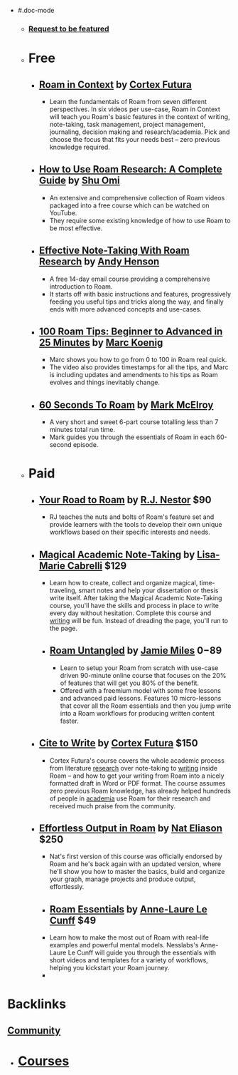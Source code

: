- #.doc-mode
    - ### [Request to be featured](https://roamresearch.typeform.com/to/g5W8uCqz)
    - # Free
        - ## [Roam in Context](https://signup.cortexfutura.com/roam-in-context) by [Cortex Futura](<Cortex Futura.md>)
            - Learn the fundamentals of Roam from seven different perspectives. In six videos per use-case, Roam in Context will teach you Roam's basic features in the context of writing, note-taking, task management, project management, journaling, decision making and research/academia. Pick and choose the focus that fits your needs best – zero previous knowledge required.
        - ## [How to Use Roam Research: A Complete Guide](https://www.youtube.com/playlist?list=PLralmZwl_8jJuJMIebWFqm6K5I20a5Qve) by [Shu Omi](<Shu Omi.md>)
            - An extensive and comprehensive collection of Roam videos packaged into a free course which can be watched on YouTube.
            - They require some existing knowledge of how to use Roam to be most effective.
        - ## [Effective Note-Taking With Roam Research](https://roam.elaptics.co.uk/learn) by [Andy Henson](<Andy Henson.md>)
            - A free 14-day email course providing a comprehensive introduction to Roam.
            - It starts off with basic instructions and features, progressively feeding you useful tips and tricks along the way, and finally ends with more advanced concepts and use-cases.
        - ## [100 Roam Tips: Beginner to Advanced in 25 Minutes](https://www.youtube.com/watch?v=4yXK9OMc2OU&feature=youtu.be) by [Marc Koenig](<Marc Koenig.md>)
            - Marc shows you how to go from 0 to 100 in Roam real quick.
            - The video also provides timestamps for all the tips, and Marc is including updates and amendments to his tips as Roam evolves and things inevitably change.
        - ## [60 Seconds To Roam](https://www.youtube.com/playlist?list=PL86ba93-ysP_u1i2D44yI9c_tJ5YyTNK-) by [Mark McElroy](<Mark McElroy.md>)
            - A very short and sweet 6-part course totalling less than 7 minutes total run time.
            - Mark guides you through the essentials of Roam in each 60-second episode.
    - # Paid
        - ## [Your Road to Roam](https://courses.rjnestor.com/p/your-road-to-roam) by [R.J. Nestor](<R.J. Nestor.md>) $90
            - RJ teaches the nuts and bolts of Roam's feature set and provide learners with the tools to develop their own unique workflows based on their specific interests and needs.
        - ## [Magical Academic Note-Taking](https://roam-for-results.teachable.com/p/magical-academic-note-taking) by [Lisa-Marie Cabrelli](<Lisa-Marie Cabrelli.md>) $129
            - Learn how to create, collect and organize magical, time-traveling, smart notes and help your dissertation or thesis write itself. After taking the Magical Academic Note-Taking course, you'll have the skills and process in place to write every day without hesitation. Complete this course and [writing]([Writing](<Writing.md>)) will be fun. Instead of dreading the page, you'll run to the page.
            - ## [Roam Untangled](https://www.jamoe.org/roam) by [Jamie Miles](<Jamie Miles.md>) $0-$89
                - Learn to setup your Roam from scratch with use-case driven 90-minute online course that focuses on the 20% of features that will get you 80% of the benefit.
                - Offered with a freemium model with some free lessons and advanced paid lessons.  Features 10 micro-lessons that cover all the Roam essentials and then you jump write into a Roam workflows for producing written content faster.
        - ## [Cite to Write](https://www.cortexfutura.com/p/cite-to-write/?utm_source=roamresearch&utm_medium=graph&utm_campaign=helpgraph) by [Cortex Futura](<Cortex Futura.md>) $150
            - Cortex Futura's course covers the whole academic process from literature [research]([Research](<Research.md>)) over note-taking to [writing]([Writing](<Writing.md>)) inside Roam – and how to get your writing from Roam into a nicely formatted draft in Word or PDF format. The course assumes zero previous Roam knowledge, has already helped hundreds of people in [academia]([Studying](<Studying.md>)) use Roam for their research and received much praise from the community.
        - ## [Effortless Output in Roam](https://www.effortlessoutput.com) by [Nat Eliason](<Nat Eliason.md>) $250
            - Nat's first version of this course was officially endorsed by Roam and he's back again with an updated version, where he'll show you how to master the basics, build and organize your graph, manage projects and produce output, effortlessly.
            - ## [Roam Essentials](https://nesslabs.com/roam-essentials) by [Anne-Laure Le Cunff](<Anne-Laure Le Cunff.md>) $49
            - Learn how to make the most out of Roam with real-life examples and powerful mental models. Nesslabs's Anne-Laure Le Cunff will guide you through the essentials with short videos and templates for a variety of workflows, helping you kickstart your Roam journey.
            - 

# Backlinks
## [Community](<Community.md>)
- # [Courses]([Courses](<Courses.md>))

